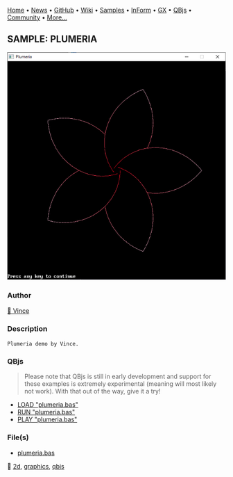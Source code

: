 [Home](https://qb64.com) • [News](../../news.md) • [GitHub](https://github.com/QB64Official/qb64) • [Wiki](https://github.com/QB64Official/qb64/wiki) • [Samples](../../samples.md) • [InForm](../../inform.md) • [GX](../../gx.md) • [QBjs](../../qbjs.md) • [Community](../../community.md) • [More...](../../more.md)

## SAMPLE: PLUMERIA

![screenshot.png](img/screenshot.png)

### Author

[🐝 Vince](../vince.md) 

### Description

```text
Plumeria demo by Vince.
```

### QBjs

> Please note that QBjs is still in early development and support for these examples is extremely experimental (meaning will most likely not work). With that out of the way, give it a try!

* [LOAD "plumeria.bas"](https://qbjs.org/index.html?src=https://qb64.com/samples/plumeria/src/plumeria.bas)
* [RUN "plumeria.bas"](https://qbjs.org/index.html?mode=auto&src=https://qb64.com/samples/plumeria/src/plumeria.bas)
* [PLAY "plumeria.bas"](https://qbjs.org/index.html?mode=play&src=https://qb64.com/samples/plumeria/src/plumeria.bas)

### File(s)

* [plumeria.bas](src/plumeria.bas)

🔗 [2d](../2d.md), [graphics](../graphics.md), [qbjs](../qbjs.md)
